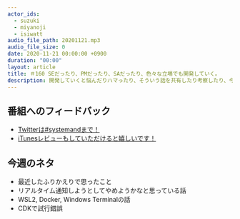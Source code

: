 ```yaml
---
actor_ids:
  - suzuki
  - miyanoji
  - isiwatt
audio_file_path: 20201121.mp3
audio_file_size: 0
date: 2020-11-21 00:00:00 +0900
duration: "00:00"
layout: article
title: ＃160 SEだったり、PMだったり、SAだったり、色々な立場でも開発していく。
description: 開発していくと悩んだりハマったり、そういう話を共有したり考察したり、今回はそんなpodcastに仕上がりました。　
---
```

## 番組へのフィードバック
* [Twitterは#systemandまで！](https://twitter.com/search?q=%23systemand)
* [iTunesレビューもしていただけると嬉しいです！](https://itunes.apple.com/jp/podcast/systemand-online/id1205168408?mt=2)

## 今週のネタ
* 最近したふりかえりで思ったこと
* リアルタイム通知しようとしてやめようかなと思っている話
* WSL2, Docker, Windows Terminalの話
* CDKで試行錯誤

